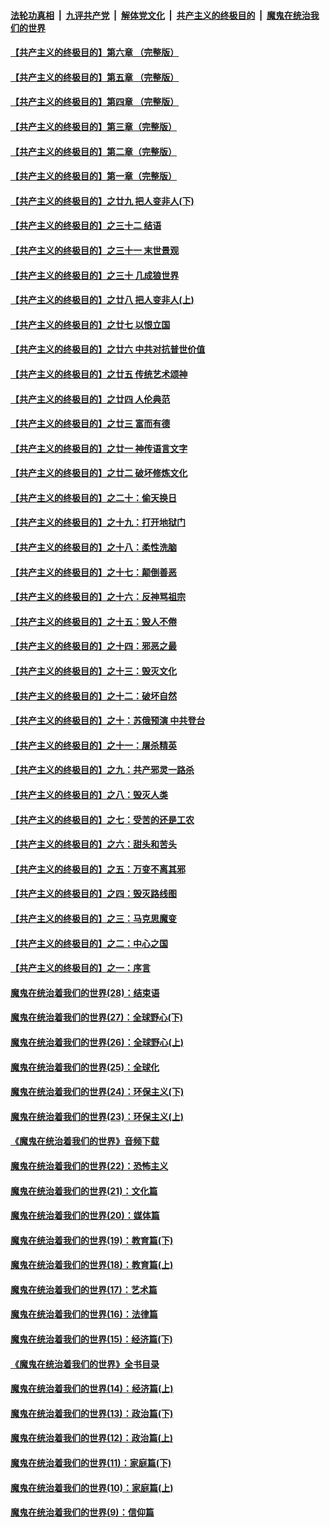####  [法轮功真相](../../../../basic/blob/master/README.md?t=04171701) &nbsp;|&nbsp; [九评共产党](../../../../9ping.md/blob/master/README.md?t=04171701) &nbsp;|&nbsp; [解体党文化](../../../../jtdwh.md/blob/master/README.md?t=04171701)  &nbsp;|&nbsp; [共产主义的终极目的](../../../../gczydzjmd.md/blob/master/README.md?t=04171701) &nbsp;|&nbsp; [魔鬼在统治我们的世界](../../../../mgztzwmdsj.md/blob/master/README.md?t=04171701) 

#### [【共产主义的终极目的】第六章 （完整版）](../pages/nsc422/n11428913.md?t=04171701) 

#### [【共产主义的终极目的】第五章 （完整版）](../pages/nsc422/n11428912.md?t=04171701) 

#### [【共产主义的终极目的】第四章 （完整版）](../pages/nsc422/n11428907.md?t=04171701) 

#### [【共产主义的终极目的】第三章（完整版）](../pages/nsc422/n11428848.md?t=04171701) 

#### [【共产主义的终极目的】第二章（完整版）](../pages/nsc422/n11428831.md?t=04171701) 

#### [【共产主义的终极目的】第一章（完整版）](../pages/nsc422/n11417651.md?t=04171701) 

#### [【共产主义的终极目的】之廿九 把人变非人(下)](../pages/nsc422/n11344140.md?t=04171701) 

#### [【共产主义的终极目的】之三十二 结语](../pages/nsc422/n11360535.md?t=04171701) 

#### [【共产主义的终极目的】之三十一 末世景观](../pages/nsc422/n11351129.md?t=04171701) 

#### [【共产主义的终极目的】之三十 几成狼世界](../pages/nsc422/n11348280.md?t=04171701) 

#### [【共产主义的终极目的】之廿八 把人变非人(上)](../pages/nsc422/n11340492.md?t=04171701) 

#### [【共产主义的终极目的】之廿七 以恨立国](../pages/nsc422/n11336944.md?t=04171701) 

#### [【共产主义的终极目的】之廿六 中共对抗普世价值](../pages/nsc422/n11324785.md?t=04171701) 

#### [【共产主义的终极目的】之廿五 传统艺术颂神](../pages/nsc422/n11296396.md?t=04171701) 

#### [【共产主义的终极目的】之廿四 人伦典范](../pages/nsc422/n11296397.md?t=04171701) 

#### [【共产主义的终极目的】之廿三 富而有德](../pages/nsc422/n11283598.md?t=04171701) 

#### [【共产主义的终极目的】之廿一 神传语言文字](../pages/nsc422/n11263265.md?t=04171701) 

#### [【共产主义的终极目的】之廿二 破坏修炼文化](../pages/nsc422/n11245728.md?t=04171701) 

#### [【共产主义的终极目的】之二十：偷天换日](../pages/nsc422/n11238846.md?t=04171701) 

#### [【共产主义的终极目的】之十九：打开地狱门](../pages/nsc422/n11206376.md?t=04171701) 

#### [【共产主义的终极目的】之十八：柔性洗脑](../pages/nsc422/n11199994.md?t=04171701) 

#### [【共产主义的终极目的】之十七：颠倒善恶](../pages/nsc422/n11179782.md?t=04171701) 

#### [【共产主义的终极目的】之十六：反神骂祖宗](../pages/nsc422/n11166798.md?t=04171701) 

#### [【共产主义的终极目的】之十五：毁人不倦](../pages/nsc422/n11166792.md?t=04171701) 

#### [【共产主义的终极目的】之十四：邪恶之最](../pages/nsc422/n11150249.md?t=04171701) 

#### [【共产主义的终极目的】之十三：毁灭文化](../pages/nsc422/n11135227.md?t=04171701) 

#### [【共产主义的终极目的】之十二：破坏自然](../pages/nsc422/n11135214.md?t=04171701) 

#### [【共产主义的终极目的】之十：苏俄预演 中共登台](../pages/nsc422/n11118424.md?t=04171701) 

#### [【共产主义的终极目的】之十一：屠杀精英](../pages/nsc422/n11118442.md?t=04171701) 

#### [【共产主义的终极目的】之九：共产邪灵一路杀](../pages/nsc422/n11114139.md?t=04171701) 

#### [【共产主义的终极目的】之八：毁灭人类](../pages/nsc422/n11108503.md?t=04171701) 

#### [【共产主义的终极目的】之七：受苦的还是工农](../pages/nsc422/n11101809.md?t=04171701) 

#### [【共产主义的终极目的】之六：甜头和苦头](../pages/nsc422/n11096971.md?t=04171701) 

#### [【共产主义的终极目的】之五：万变不离其邪](../pages/nsc422/n11091285.md?t=04171701) 

#### [【共产主义的终极目的】之四：毁灭路线图](../pages/nsc422/n11086284.md?t=04171701) 

#### [【共产主义的终极目的】之三：马克思魔变](../pages/nsc422/n11061941.md?t=04171701) 

#### [【共产主义的终极目的】之二：中心之国](../pages/nsc422/n11047728.md?t=04171701) 

#### [【共产主义的终极目的】之一：序言](../pages/nsc422/n11086077.md?t=04171701) 

#### [魔鬼在统治着我们的世界(28)：结束语](../pages/nsc422/n10936246.md?t=04171701) 

#### [魔鬼在统治着我们的世界(27)：全球野心(下)](../pages/nsc422/n10928319.md?t=04171701) 

#### [魔鬼在统治着我们的世界(26)：全球野心(上)](../pages/nsc422/n10900318.md?t=04171701) 

#### [魔鬼在统治着我们的世界(25)：全球化](../pages/nsc422/n10788205.md?t=04171701) 

#### [魔鬼在统治着我们的世界(24)：环保主义(下)](../pages/nsc422/n10695307.md?t=04171701) 

#### [魔鬼在统治着我们的世界(23)：环保主义(上)](../pages/nsc422/n10688613.md?t=04171701) 

#### [《魔鬼在统治着我们的世界》音频下载](../pages/nsc422/n10635553.md?t=04171701) 

#### [魔鬼在统治着我们的世界(22)：恐怖主义](../pages/nsc422/n10614727.md?t=04171701) 

#### [魔鬼在统治着我们的世界(21)：文化篇](../pages/nsc422/n10597706.md?t=04171701) 

#### [魔鬼在统治着我们的世界(20)：媒体篇](../pages/nsc422/n10586579.md?t=04171701) 

#### [魔鬼在统治着我们的世界(19)：教育篇(下)](../pages/nsc422/n10564808.md?t=04171701) 

#### [魔鬼在统治着我们的世界(18)：教育篇(上)](../pages/nsc422/n10526970.md?t=04171701) 

#### [魔鬼在统治着我们的世界(17)：艺术篇](../pages/nsc422/n10499093.md?t=04171701) 

#### [魔鬼在统治着我们的世界(16)：法律篇](../pages/nsc422/n10485969.md?t=04171701) 

#### [魔鬼在统治着我们的世界(15)：经济篇(下)](../pages/nsc422/n10469975.md?t=04171701) 

#### [《魔鬼在统治着我们的世界》全书目录](../pages/nsc422/n10464261.md?t=04171701) 

#### [魔鬼在统治着我们的世界(14)：经济篇(上)](../pages/nsc422/n10457370.md?t=04171701) 

#### [魔鬼在统治着我们的世界(13)：政治篇(下)](../pages/nsc422/n10448270.md?t=04171701) 

#### [魔鬼在统治着我们的世界(12)：政治篇(上)](../pages/nsc422/n10444576.md?t=04171701) 

#### [魔鬼在统治着我们的世界(11)：家庭篇(下)](../pages/nsc422/n10440961.md?t=04171701) 

#### [魔鬼在统治着我们的世界(10)：家庭篇(上)](../pages/nsc422/n10435448.md?t=04171701) 

#### [魔鬼在统治着我们的世界(9)：信仰篇](../pages/nsc422/n10432159.md?t=04171701) 

